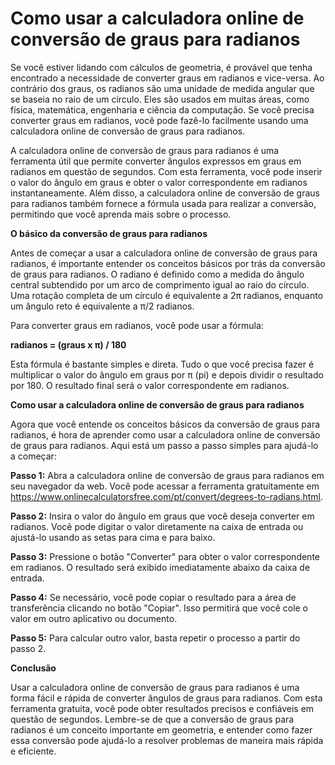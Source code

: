 Como usar a calculadora online de conversão de graus para radianos
==================================================================

Se você estiver lidando com cálculos de geometria, é provável que tenha encontrado a necessidade de converter graus em radianos e vice-versa. Ao contrário dos graus, os radianos são uma unidade de medida angular que se baseia no raio de um círculo. Eles são usados ​​em muitas áreas, como física, matemática, engenharia e ciência da computação. Se você precisa converter graus em radianos, você pode fazê-lo facilmente usando uma calculadora online de conversão de graus para radianos.

A calculadora online de conversão de graus para radianos é uma ferramenta útil que permite converter ângulos expressos em graus em radianos em questão de segundos. Com esta ferramenta, você pode inserir o valor do ângulo em graus e obter o valor correspondente em radianos instantaneamente. Além disso, a calculadora online de conversão de graus para radianos também fornece a fórmula usada para realizar a conversão, permitindo que você aprenda mais sobre o processo.

**O básico da conversão de graus para radianos**

Antes de começar a usar a calculadora online de conversão de graus para radianos, é importante entender os conceitos básicos por trás da conversão de graus para radianos. O radiano é definido como a medida do ângulo central subtendido por um arco de comprimento igual ao raio do círculo. Uma rotação completa de um círculo é equivalente a 2π radianos, enquanto um ângulo reto é equivalente a π/2 radianos.

Para converter graus em radianos, você pode usar a fórmula:

**radianos = (graus x π) / 180**

Esta fórmula é bastante simples e direta. Tudo o que você precisa fazer é multiplicar o valor do ângulo em graus por π (pi) e depois dividir o resultado por 180. O resultado final será o valor correspondente em radianos.

**Como usar a calculadora online de conversão de graus para radianos**

Agora que você entende os conceitos básicos da conversão de graus para radianos, é hora de aprender como usar a calculadora online de conversão de graus para radianos. Aqui está um passo a passo simples para ajudá-lo a começar:

**Passo 1:** Abra a calculadora online de conversão de graus para radianos em seu navegador da web. Você pode acessar a ferramenta gratuitamente em <https://www.onlinecalculatorsfree.com/pt/convert/degrees-to-radians.html>.

**Passo 2:** Insira o valor do ângulo em graus que você deseja converter em radianos. Você pode digitar o valor diretamente na caixa de entrada ou ajustá-lo usando as setas para cima e para baixo.

**Passo 3:** Pressione o botão "Converter" para obter o valor correspondente em radianos. O resultado será exibido imediatamente abaixo da caixa de entrada.

**Passo 4:** Se necessário, você pode copiar o resultado para a área de transferência clicando no botão "Copiar". Isso permitirá que você cole o valor em outro aplicativo ou documento.

**Passo 5:** Para calcular outro valor, basta repetir o processo a partir do passo 2.

**Conclusão**

Usar a calculadora online de conversão de graus para radianos é uma forma fácil e rápida de converter ângulos de graus para radianos. Com esta ferramenta gratuita, você pode obter resultados precisos e confiáveis ​​em questão de segundos. Lembre-se de que a conversão de graus para radianos é um conceito importante em geometria, e entender como fazer essa conversão pode ajudá-lo a resolver problemas de maneira mais rápida e eficiente.